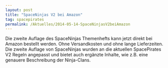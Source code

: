 ```yaml
---
layout: post
title: "SpaceNinjas V2 bei Amazon"
tag: spacepirates
permalink: /Aktuelles/2014-05-14-SpaceNinjasV2beiAmazon
---
```


Die zweite Auflage des SpaceNinjas Themenhefts kann jetzt direkt bei Amazon bestellt werden. Ohne Versandkosten und ohne lange Lieferzeiten. Die zweite Auflage von SpaceNinjas wurden an die aktuellen SpacePirates V2 Regeln angepasst und bietet auch ergänzte Inhalte, wie z.B. eine genauere Beschreibung der Ninja-Clans.

